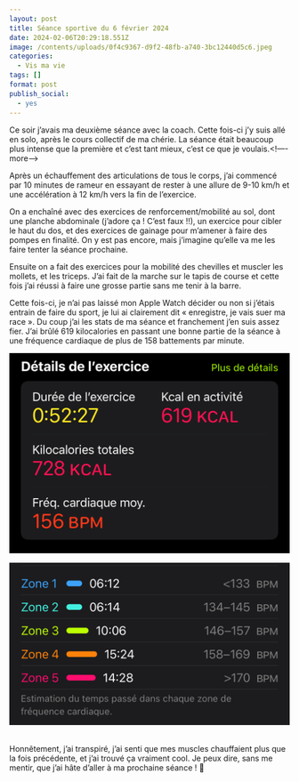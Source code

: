```yaml
---
layout: post
title: Séance sportive du 6 février 2024
date: 2024-02-06T20:29:18.551Z
image: /contents/uploads/0f4c9367-d9f2-48fb-a740-3bc12440d5c6.jpeg
categories:
  - Vis ma vie
tags: []
format: post
publish_social:
  - yes
---
```

Ce soir j’avais ma deuxième séance avec la coach. Cette fois-ci j’y suis allé en solo, après le cours collectif de ma chérie. La séance était beaucoup plus intense que la première et c’est tant mieux, c’est ce que je voulais.<!—-more—->

Après un échauffement des articulations de tous le corps, j’ai commencé par 10 minutes de rameur en essayant de rester à une allure de 9-10 km/h et une accélération à 12 km/h vers la fin de l’exercice.

On a enchaîné avec des exercices de renforcement/mobilité au sol, dont une planche abdominale (j’adore ça ! C’est faux !!), un exercice pour cibler le haut du dos, et des exercices de gainage pour m’amener à faire des pompes en finalité. On y est pas encore, mais j’imagine qu’elle va me les faire tenter la séance prochaine. 

Ensuite on a fait des exercices pour la mobilité des chevilles et muscler les mollets, et les triceps. J’ai fait de la marche sur le tapis de course et cette fois j’ai réussi à faire une grosse partie sans me tenir à la barre.

Cette fois-ci, je n’ai pas laissé mon Apple Watch décider ou non si j’étais entrain de faire du sport, je lui ai clairement dit « enregistre, je vais suer ma race ». Du coup j’ai les stats de ma séance et franchement j’en suis assez fier. J’ai brûlé 619 kilocalories en passant une bonne partie de la séance à une fréquence cardiaque de plus de 158 battements par minute.

![Statistiques de ma séance](/contents/uploads/img_5560.jpeg)

![Zones de fréquences cardiaques durant ma séance](/contents/uploads/img_5561.jpeg)

\
Honnêtement, j’ai transpiré, j’ai senti que mes muscles chauffaient plus que la fois précédente, et j’ai trouvé ça vraiment cool. Je peux dire, sans me mentir, que j’ai hâte d’aller à ma prochaine séance ! 💪